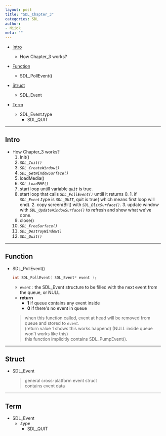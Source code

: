 ```yaml
---
layout: post
title: "SDL_Chapter_3"
categories: SDL
author:
- Niiok
meta: ""
---
```


- [Intro](#intro)
  - How Chapter_3 works?

- [Function](#function)
  - SDL_PollEvent()

- [Struct](#struct)
  - SDL_Event

- [Term](#term)
  - SDL_Event.type
    - SDL_QUIT

- - - - - - - - - - - - - - - - - - - - - - - - - - - - - - - - - - - - - - - - - - - - - - - - - - - - - - - - - - - - - - - - - - - - - - - - - - - 

## Intro
    
- How Chapter_3 works?
  1. Init()
    1. _`SDL_Init()`_
    2. _`SDL_CreateWindow()`_
    3. _`SDL_GetWindowSurface()`_
  2. loadMedia()
    1. _`SDL_LoadBMP()`_
  3. start loop untill variable _`quit`_ is true.
    1. start loop that calls _`SDL_PollEvent()`_ untill it returns 0.
      1. if _`SDL_Event`_.type is _`SDL_QUIT`_, quit is true( which means first loop will end).
      2. copy screen(Blit) with _`SDL_BlitSurface()`_.
      3. update window with _`SDL_UpdateWindowSurface()`_ to refresh and show what we've done.
  4. close()
    1. _`SDL_FreeSurface()`_
    2. _`SDL_DestroyWindow()`_
    3. _`SDL_Quit()`_
    
- - - - - - - - - - - - - - - - - - - - - - - - - - - - - - - - - - - - - - - - - - - - - - - - - - - - - - - - - - - - - - - - - - - - - - - - - - - 

## Function
    
- SDL_PollEvent()
  ```C
  int SDL_PollEvent( SDL_Event* event );
  ```
  - _`event`_ : the SDL_Event structure to be filled with the next event from the queue, or NULL
  - **return**
    - **1** if queue contains any event inside
    - **0** if there's no event in queue    
  > when this function called, event at head will be removed from queue and stored to _`event`_.    
  >   (return value 1 shows this works happend) (NULL inside queue won't works like this)    
  > this function implicitly contains SDL_PumpEvent().    
    
- - - - - - - - - - - - - - - - - - - - - - - - - - - - - - - - - - - - - - - - - - - - - - - - - - - - - - - - - - - - - - - - - - - - - - - - - - - 

## Struct
    
- SDL_Event    
  > general cross-platform event struct     
  > contains event data    
    
- - - - - - - - - - - - - - - - - - - - - - - - - - - - - - - - - - - - - - - - - - - - - - - - - - - - - - - - - - - - - - - - - - - - - - - - - - - 

## Term
    
- SDL_Event
  - .type
    - SDL_QUIT
    
